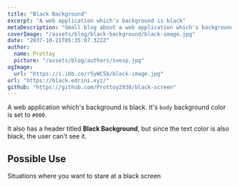```yaml
---
title: "Black Background"
excerpt: "A web application which's background is black"
metaDescription: "Small blog about a web application which's background is black"
coverImage: "/assets/blog/black-background/black-image.jpg"
date: "2037-10-21T05:35:07.322Z"
author:
  name: Prottay
  picture: "/assets/blog/authors/svesp.jpg"
ogImage:
  url: "https://i.ibb.co/r5yWC5b/black-image.jpg"
url: "https://black.edrini.xyz/"
github: "https://github.com/Prottoy2938/black-screen"
---
```


A web application which's background is black. It's `body` background color is set to `#000`.

It also has a header titled **Black Background**, but since the text color is also black, the user can't see it.

## Possible Use

Situations where you want to stare at a black screen

